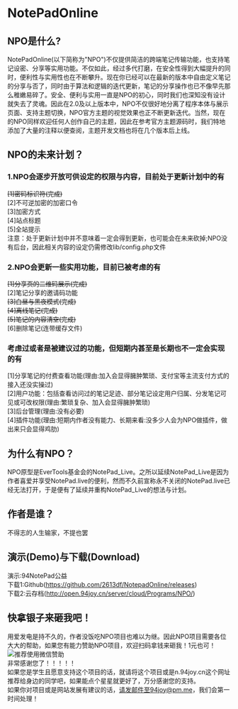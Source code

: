 # NotePadOnline

## NPO是什么?
NotePadOnline(以下简称为"NPO")不仅提供简洁的跨端笔记传输功能，也支持笔记设密、分享等实用功能。不仅如此，经过多代打磨，在安全性得到大幅提升的同时，便利性与实用性也在不断攀升。现在你已经可以在最新的版本中自由定义笔记的分享与否了，同时由于算法和逻辑的迭代更新，笔记的分享操作也已不像早先那么稚嫩易碎了。安全、便利与实用一直是NPO的初心，同时我们也深知没有设计就失去了灵魂。因此在2.0及以上版本中，NPO不仅很好地分离了程序本体与展示页面、支持主题切换，NPO官方主题的视觉效果也正不断更新迭代。当然，现在的NPO同样欢迎任何人创作自己的主题，因此在参考官方主题源码时，我们特地添加了大量的注释以便查阅，主题开发文档也将在几个版本后上线。

## NPO的未来计划？
### 1.NPO会逐步开放可供设定的权限与内容，目前处于更新计划中的有
~~[1]密码标识符(完成)~~  
[2]不可逆加密的加密口令  
[3]加密方式  
[4]站点标题  
[5]全站提示  
注意：处于更新计划中并不意味着一定会得到更新，也可能会在未来砍掉;NPO没有后台，因此相关内容的设定仍需修改lib/config.php文件
### 2.NPO会更新一些实用功能，目前已被考虑的有
~~[1]分享页的二维码展示(完成)~~  
[2]笔记分享的邀请码功能  
~~[3]白昼与黑夜模式(完成)~~  
~~[4]离线笔记(完成)~~  
~~[5]笔记的内容清空(完成)~~  
[6]删除笔记(连带缓存文件)
### 考虑过或者是被建议过的功能，但短期内甚至是长期也不一定会实现的有
[1]分享笔记的付费查看功能(理由:加入会显得臃肿繁琐、支付宝等主流支付方式的接入还没实操过)  
[2]用户功能：包括查看访问过的笔记足迹、部分笔记设定用户归属、分发笔记可见或可改权限(理由:繁琐复杂、加入会显得臃肿繁琐)  
[3]后台管理(理由:没有必要)  
[4]插件功能(理由:短期内作者没有能力、长期来看:没多少人会为NPO做插件，做出来只会显得鸡肋)

## 为什么有NPO？
NPO原型是EverTools基金会的NotePad_Live。之所以延续NotePad_Live是因为作者喜爱并享受NotePad.live的便利，然而不久前宣称永不关闭的NotePad.live已经无法打开，于是便有了延续并重构NotePad_Live的想法与计划。

## 作者是谁？
不得志的人生输家，不提也罢

## 演示(Demo)与下载(Download)
演示:94NotePad公益  
下载1:Github(https://github.com/2613df/NotepadOnline/releases)  
下载2:云存档(http://open.94joy.cn/server/cloud/Programs/NPO/)

## 快拿银子来砸我吧！
用爱发电是持不久的，作者没饭吃NPO项目也难以为继。因此NPO项目需要各位大大的帮助，如果您有能力赞助NPO项目，欢迎扫码拿钱来砸我！1元也可！  
![推荐使用微信赞助](https://github.com/2613df/NotepadOnline/raw/master/assets/image/wechatpay.png)  
非常感谢您了！！！！！  
如果您是学生且愿意支持这个项目的话，就请将这个项目或是n.94joy.cn这个网址推荐给身边的同学吧，如果能点个星星就更好了，万分感谢您的支持。  
如果你对项目或是网站发展有建议的话，请发邮件至94joy@pm.me，我们会第一时间处理！
